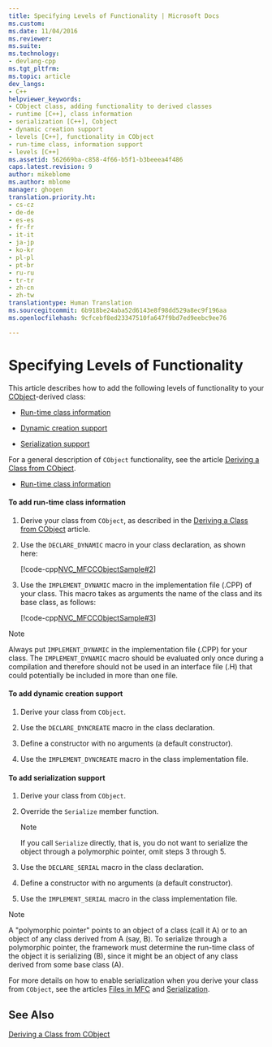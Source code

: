 ```yaml
---
title: Specifying Levels of Functionality | Microsoft Docs
ms.custom: 
ms.date: 11/04/2016
ms.reviewer: 
ms.suite: 
ms.technology:
- devlang-cpp
ms.tgt_pltfrm: 
ms.topic: article
dev_langs:
- C++
helpviewer_keywords:
- CObject class, adding functionality to derived classes
- runtime [C++], class information
- serialization [C++], Cobject
- dynamic creation support
- levels [C++], functionality in CObject
- run-time class, information support
- levels [C++]
ms.assetid: 562669ba-c858-4f66-b5f1-b3beeea4f486
caps.latest.revision: 9
author: mikeblome
ms.author: mblome
manager: ghogen
translation.priority.ht:
- cs-cz
- de-de
- es-es
- fr-fr
- it-it
- ja-jp
- ko-kr
- pl-pl
- pt-br
- ru-ru
- tr-tr
- zh-cn
- zh-tw
translationtype: Human Translation
ms.sourcegitcommit: 6b918be24aba52d6143e8f98dd529a8ec9f196aa
ms.openlocfilehash: 9cfcebf8ed23347510fa647f9bd7ed9eebc9ee76

---
```

# Specifying Levels of Functionality
This article describes how to add the following levels of functionality to your [CObject](../mfc/reference/cobject-class.md)-derived class:  
  
-   [Run-time class information](#_core_to_add_run.2d.time_class_information)  
  
-   [Dynamic creation support](#_core_to_add_dynamic_creation_support)  
  
-   [Serialization support](#_core_to_add_serialization_support)  
  
 For a general description of `CObject` functionality, see the article [Deriving a Class from CObject](../mfc/deriving-a-class-from-cobject.md).  
  
-   [Run-time class information](#_core_to_add_run.2d.time_class_information)  
#### <a name="_core_to_add_run.2d.time_class_information"></a> To add run-time class information  
  
1.  Derive your class from `CObject`, as described in the [Deriving a Class from CObject](../mfc/deriving-a-class-from-cobject.md) article.  
  
2.  Use the `DECLARE_DYNAMIC` macro in your class declaration, as shown here:  
  
     [!code-cpp[NVC_MFCCObjectSample#2](../mfc/codesnippet/cpp/specifying-levels-of-functionality_1.h)]  
  
3.  Use the `IMPLEMENT_DYNAMIC` macro in the implementation file (.CPP) of your class. This macro takes as arguments the name of the class and its base class, as follows:  
  
     [!code-cpp[NVC_MFCCObjectSample#3](../mfc/codesnippet/cpp/specifying-levels-of-functionality_2.cpp)]  
  
> [!NOTE]
>  Always put `IMPLEMENT_DYNAMIC` in the implementation file (.CPP) for your class. The `IMPLEMENT_DYNAMIC` macro should be evaluated only once during a compilation and therefore should not be used in an interface file (.H) that could potentially be included in more than one file.  
  
#### <a name="_core_to_add_dynamic_creation_support"></a> To add dynamic creation support  
  
1.  Derive your class from `CObject`.  
  
2.  Use the `DECLARE_DYNCREATE` macro in the class declaration.  
  
3.  Define a constructor with no arguments (a default constructor).  
  
4.  Use the `IMPLEMENT_DYNCREATE` macro in the class implementation file.  
  
#### <a name="_core_to_add_serialization_support"></a> To add serialization support  
  
1.  Derive your class from `CObject`.  
  
2.  Override the `Serialize` member function.  
  
    > [!NOTE]
    >  If you call `Serialize` directly, that is, you do not want to serialize the object through a polymorphic pointer, omit steps 3 through 5.  
  
3.  Use the `DECLARE_SERIAL` macro in the class declaration.  
  
4.  Define a constructor with no arguments (a default constructor).  
  
5.  Use the `IMPLEMENT_SERIAL` macro in the class implementation file.  
  
> [!NOTE]
>  A "polymorphic pointer" points to an object of a class (call it A) or to an object of any class derived from A (say, B). To serialize through a polymorphic pointer, the framework must determine the run-time class of the object it is serializing (B), since it might be an object of any class derived from some base class (A).  
  
 For more details on how to enable serialization when you derive your class from `CObject`, see the articles [Files in MFC](../mfc/files-in-mfc.md) and [Serialization](../mfc/serialization-in-mfc.md).  
  
## See Also  
 [Deriving a Class from CObject](../mfc/deriving-a-class-from-cobject.md)



<!--HONumber=Jan17_HO2-->


